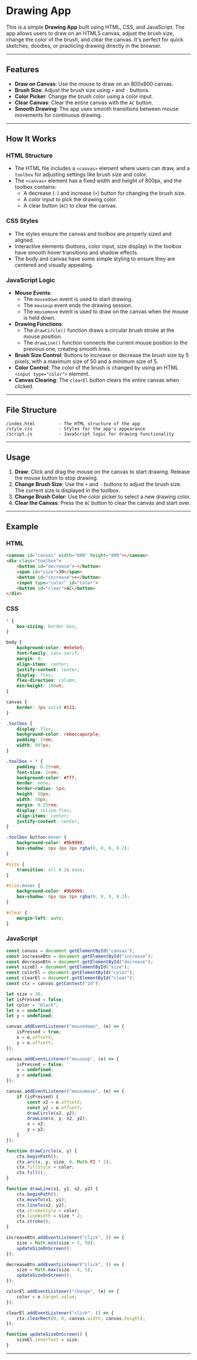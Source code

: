 # Drawing App

This is a simple **Drawing App** built using HTML, CSS, and JavaScript. The app allows users to draw on an HTML5 canvas, adjust the brush size, change the color of the brush, and clear the canvas. It's perfect for quick sketches, doodles, or practicing drawing directly in the browser.

---

## Features

- **Draw on Canvas**: Use the mouse to draw on an 800x800 canvas.
- **Brush Size**: Adjust the brush size using `+` and `-` buttons.
- **Color Picker**: Change the brush color using a color input.
- **Clear Canvas**: Clear the entire canvas with the `AC` button.
- **Smooth Drawing**: The app uses smooth transitions between mouse movements for continuous drawing.

---

## How It Works

### HTML Structure
- The HTML file includes a `<canvas>` element where users can draw, and a `toolbox` for adjusting settings like brush size and color.
- The `<canvas>` element has a fixed width and height of 800px, and the toolbox contains:
  - A decrease (`-`) and increase (`+`) button for changing the brush size.
  - A color input to pick the drawing color.
  - A clear button (`AC`) to clear the canvas.

### CSS Styles
- The styles ensure the canvas and toolbox are properly sized and aligned.
- Interactive elements (buttons, color input, size display) in the toolbox have smooth hover transitions and shadow effects.
- The body and canvas have some simple styling to ensure they are centered and visually appealing.

### JavaScript Logic
- **Mouse Events**: 
  - The `mousedown` event is used to start drawing.
  - The `mouseup` event ends the drawing session.
  - The `mousemove` event is used to draw on the canvas when the mouse is held down.
- **Drawing Functions**:
  - The `drawCircle()` function draws a circular brush stroke at the mouse position.
  - The `drawLine()` function connects the current mouse position to the previous one, creating smooth lines.
- **Brush Size Control**: Buttons to increase or decrease the brush size by 5 pixels, with a maximum size of 50 and a minimum size of 5.
- **Color Control**: The color of the brush is changed by using an HTML `<input type="color">` element.
- **Canvas Clearing**: The `clearEl` button clears the entire canvas when clicked.

---

## File Structure

```
/index.html         - The HTML structure of the app
/style.css          - Styles for the app's appearance
/script.js          - JavaScript logic for drawing functionality
```

---

## Usage

1. **Draw**: Click and drag the mouse on the canvas to start drawing. Release the mouse button to stop drawing.
2. **Change Brush Size**: Use the `+` and `-` buttons to adjust the brush size. The current size is displayed in the toolbox.
3. **Change Brush Color**: Use the color picker to select a new drawing color.
4. **Clear the Canvas**: Press the `AC` button to clear the canvas and start over.

---

## Example

### HTML

```html
<canvas id="canvas" width="800" height="800"></canvas>
<div class="toolbox">
    <button id="decrease">-</button>
    <span id="size">30</span>
    <button id="increase">+</button>
    <input type="color" id="color">
    <button id="clear">AC</button>
</div>
```

### CSS

```css
* {
    box-sizing: border-box;
}

body {
    background-color: #e5e5e5;
    font-family: sans-serif;
    margin: 0;
    align-items: center;
    justify-content: center;
    display: flex;
    flex-direction: column;
    min-height: 100vh;
}

canvas {
    border: 3px solid #111;
}

.toolbox {
    display: flex;
    background-color: rebeccapurple;
    padding: 1rem;
    width: 807px;
}

.toolbox > * {
    padding: 0.25rem;
    font-size: 2rem;
    background-color: #fff;
    border: none;
    border-radius: 5px;
    height: 50px;
    width: 50px;
    margin: 0.25rem;
    display: inline-flex;
    align-items: center;
    justify-content: center;
}

.toolbox button:hover {
    background-color: #9b9999;
    box-shadow: 0px 4px 8px rgba(0, 0, 0, 0.2);
}

#size {
    transition: all 0.2s ease;
}

#size:hover {
    background-color: #9b9999;
    box-shadow: 0px 4px 8px rgba(0, 0, 0, 0.2);
}

#clear {
    margin-left: auto;
}
```

### JavaScript

```javascript
const canvas = document.getElementById("canvas");
const increaseBtn = document.getElementById("increase");
const decreaseBtn = document.getElementById("decrease");
const sizeEl = document.getElementById("size");
const colorEl = document.getElementById("color");
const clearEl = document.getElementById("clear");
const ctx = canvas.getContext("2d");

let size = 30;
let isPressed = false;
let color = "black";
let x = undefined;
let y = undefined;

canvas.addEventListener("mousedown", (e) => {
    isPressed = true;
    x = e.offsetX;
    y = e.offsetY;
});

canvas.addEventListener("mouseup", (e) => {
    isPressed = false;
    x = undefined;
    y = undefined;
});

canvas.addEventListener("mousemove", (e) => {
    if (isPressed) {
        const x2 = e.offsetX;
        const y2 = e.offsetY;
        drawCircle(x2, y2);
        drawLine(x, y, x2, y2);
        x = x2;
        y = y2;
    }
});

function drawCircle(x, y) {
    ctx.beginPath();
    ctx.arc(x, y, size, 0, Math.PI * 2);
    ctx.fillStyle = color;
    ctx.fill();
}

function drawLine(x1, y1, x2, y2) {
    ctx.beginPath();
    ctx.moveTo(x1, y1);
    ctx.lineTo(x2, y2);
    ctx.strokeStyle = color;
    ctx.lineWidth = size * 2;
    ctx.stroke();
}

increaseBtn.addEventListener("click", () => {
    size = Math.min(size + 5, 50);
    updateSizeOnScreen();
});

decreaseBtn.addEventListener("click", () => {
    size = Math.max(size - 5, 5);
    updateSizeOnScreen();
});

colorEl.addEventListener("change", (e) => {
    color = e.target.value;
});

clearEl.addEventListener("click", () => {
    ctx.clearRect(0, 0, canvas.width, canvas.height);
});

function updateSizeOnScreen() {
    sizeEl.innerText = size;
}
```

---

